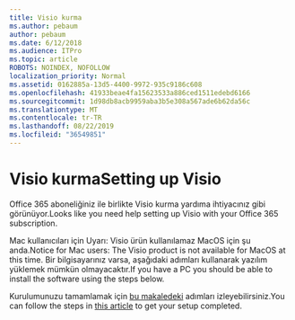 ```yaml
---
title: Visio kurma
ms.author: pebaum
author: pebaum
ms.date: 6/12/2018
ms.audience: ITPro
ms.topic: article
ROBOTS: NOINDEX, NOFOLLOW
localization_priority: Normal
ms.assetid: 0162885a-13d5-4400-9972-935c9186c608
ms.openlocfilehash: 41933beae4fa15623533a886ced1511edebd6166
ms.sourcegitcommit: 1d98db8acb9959aba3b5e308a567ade6b62da56c
ms.translationtype: MT
ms.contentlocale: tr-TR
ms.lasthandoff: 08/22/2019
ms.locfileid: "36549851"
---
```

# <a name="setting-up-visio"></a><span data-ttu-id="68553-102">Visio kurma</span><span class="sxs-lookup"><span data-stu-id="68553-102">Setting up Visio</span></span>

<span data-ttu-id="68553-103">Office 365 aboneliğiniz ile birlikte Visio kurma yardıma ihtiyacınız gibi görünüyor.</span><span class="sxs-lookup"><span data-stu-id="68553-103">Looks like you need help setting up Visio with your Office 365 subscription.</span></span>
  
<span data-ttu-id="68553-104">Mac kullanıcıları için Uyarı: Visio ürün kullanılamaz MacOS için şu anda.</span><span class="sxs-lookup"><span data-stu-id="68553-104">Notice for Mac users: The Visio product is not available for MacOS at this time.</span></span> <span data-ttu-id="68553-105">Bir bilgisayarınız varsa, aşağıdaki adımları kullanarak yazılım yüklemek mümkün olmayacaktır.</span><span class="sxs-lookup"><span data-stu-id="68553-105">If you have a PC you should be able to install the software using the steps below.</span></span>
  
<span data-ttu-id="68553-106">Kurulumunuzu tamamlamak için [bu makaledeki](https://support.office.com/article/f98f21e3-aa02-4827-9167-ddab5b025710.aspx) adımları izleyebilirsiniz.</span><span class="sxs-lookup"><span data-stu-id="68553-106">You can follow the steps in [this article](https://support.office.com/article/f98f21e3-aa02-4827-9167-ddab5b025710.aspx) to get your setup completed.</span></span> 
  


